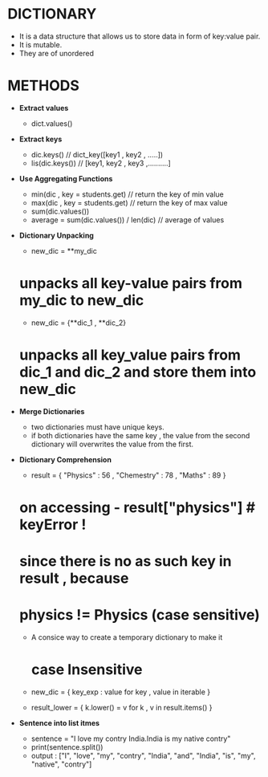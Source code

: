 # DICTIONARY 
- It is a data structure that allows us to store data in form of key:value pair.
- It is mutable.
- They are of unordered 

# METHODS

- **Extract values**
    - dict.values()

- **Extract keys**
    - dic.keys() // dict_key([key1 , key2 , .....])
    - lis(dic.keys())  // [key1, key2 , key3 ,..........]

- **Use Aggregating Functions**
    - min(dic , key = students.get) // return the key of min value
    - max(dic , key = students.get) // return the key of max value
    - sum(dic.values())
    - average = sum(dic.values()) / len(dic) // average of values

- **Dictionary Unpacking**
    - new_dic = **my_dic 
    # unpacks all key-value pairs from my_dic to new_dic
    - new_dic = {**dic_1 , **dic_2}
    # unpacks all key_value pairs from dic_1 and dic_2 and store them into new_dic

- **Merge Dictionaries**
    - two dictionaries must have unique keys.
    - if both dictionaries have the same key , the value from the second dictionary will overwrites the value from the first.

- **Dictionary Comprehension**
    - result = { "Physics" : 56 , "Chemestry" : 78 , "Maths" : 89 }
    # on accessing - result["physics"] # keyError !
    # since there is no as such key in result ,  because 
    # physics != Physics (case sensitive)

    - A consice way to create a temporary dictionary to make it
      # case Insensitive

    - new_dic = { key_exp : value for key , value in iterable }
    - result_lower = { k.lower() = v for k , v in result.items() }

- **Sentence into list itmes**
    - sentence = "I love my contry India.India is my native contry"
    - print(sentence.split())
    - output : ["I", "love", "my", "contry", "India", "and", "India", "is", "my", "native", "contry"]